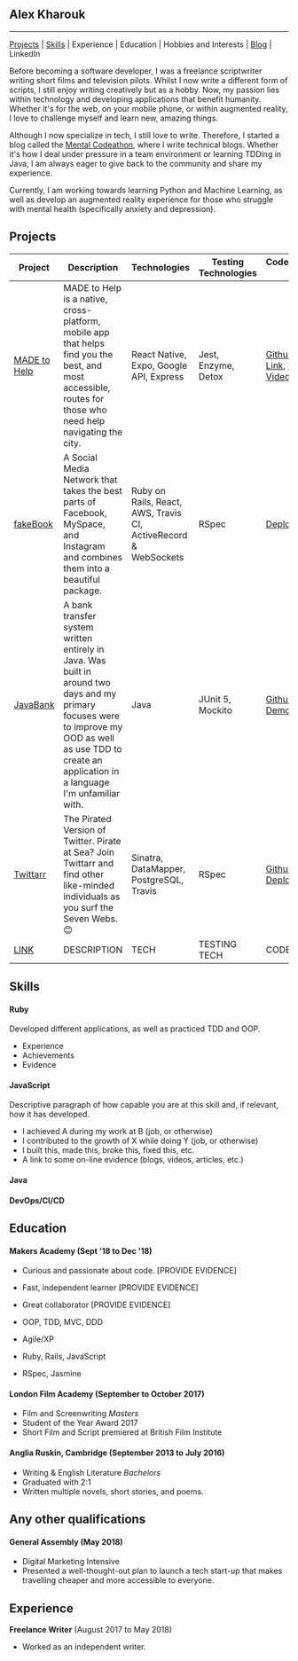  ## Alex Kharouk
---
[Projects](#projects) | [Skills](#skills) | Experience | Education | Hobbies and Interests | [Blog][1] | LinkedIn

Before becoming a software developer, I was a freelance scriptwriter writing short films and television pilots. Whilst I now write a different form of scripts, I still enjoy writing creatively but as a hobby. Now, my passion lies within technology and developing applications that benefit humanity. Whether it's for the web, on your mobile phone, or within augmented reality, I love to challenge myself and learn new, amazing things.

Although I now specialize in tech, I still love to write. Therefore, I started a blog called the [Mental Codeathon][1], where I write technical blogs. Whether it's how I deal under pressure in a team environment or learning TDDing in Java, I am always eager to give back to the community and share my experience.

Currently, I am working towards learning Python and Machine Learning, as well as develop an augmented reality experience for those who struggle with mental health (specifically anxiety and depression). 

## Projects

| Project   | Description | Technologies | Testing Technologies | Code/Deployed App
|---        |---         |---           |---                    |---
| [MADE to Help][3] | MADE to Help is a native, cross-platform, mobile app that helps find you the best, and most accessible, routes for those who need help navigating the city. | React Native, Expo, Google API, Express | Jest, Enzyme, Detox | [Github][3], [Expo Link][5], [Demo Video][4] |
| [fakeBook][6] | A Social Media Network that takes the best parts of Facebook, MySpace, and Instagram and combines them into a beautiful package. | Ruby on Rails, React, AWS, Travis CI, ActiveRecord & WebSockets | RSpec  | [Deployed App][9] |
| [JavaBank][7] | A bank transfer system written entirely in Java. Was built in around two days and my primary focuses were to improve my OOD as well as use TDD to create an application in a language I'm unfamiliar with. | Java | JUnit 5, Mockito | [Github][7], [REPL Demo][8] |
| [Twittarr][10] | The Pirated Version of Twitter. Pirate at Sea? Join Twittarr and find other like-minded individuals as you surf the Seven Webs. 😊 | Sinatra, DataMapper, PostgreSQL, Travis | RSpec | [Github][10], [Deployed App][11] |
| [LINK](https://www.github.com/) | DESCRIPTION | TECH | TESTING TECH | CODE /DEMO |

## Skills

#### Ruby

Developed different applications, as well as practiced TDD and OOP.

- Experience
- Achievements
- Evidence

#### JavaScript

Descriptive paragraph of how capable you are at this skill and, if relevant, how it has developed.

- I achieved A during my work at B (job, or otherwise)
- I contributed to the growth of X while doing Y (job, or otherwise)
- I built this, made this, broke this, fixed this, etc.
- A link to some on-line evidence (blogs, videos, articles, etc.)

#### Java

#### DevOps/CI/CD

## Education

#### Makers Academy (Sept '18 to Dec '18)

- Curious and passionate about code. [PROVIDE EVIDENCE]
- Fast, independent learner [PROVIDE EVIDENCE]
- Great collaborator [PROVIDE EVIDENCE]

- OOP, TDD, MVC, DDD
- Agile/XP
- Ruby, Rails, JavaScript
- RSpec, Jasmine

#### London Film Academy (September to October 2017)

- Film and Screenwriting *Masters*
- Student of the Year Award 2017
- Short Film and Script premiered at British Film Institute

#### Anglia Ruskin, Cambridge (September 2013 to July 2016)

- Writing & English Literature *Bachelors*
- Graduated with 2:1
- Written multiple novels, short stories, and poems.

## Any other qualifications

#### General Assembly (May 2018)

- Digital Marketing Intensive
- Presented a well-thought-out plan to launch a tech start-up that makes travelling cheaper and more accessible to everyone.

## Experience

**Freelance Writer** (August 2017 to May 2018)    
- Worked as an independent writer. 


[1]: https://kharouk.github.io
[3]: https://www.github.com/kharouk/made-to-help
[4]: https://www.youtube.com/watch?v=igyb9lBnIM8
[5]: https://exp.host/@alexkharouk/made-to-
[6]: https://www.github.com/kharouk/fakebook
[7]: https://www.github.com/Kharouk/java-bank
[8]: https://repl.it/@Kharouk/JavaBank
[9]: http://acebook-cicada.eu-west-2.elasticbeanstalk.com
[10]: https://www.github.com/kharouk/Twittarr
[11]: https://twittarr.herokuapp.com/